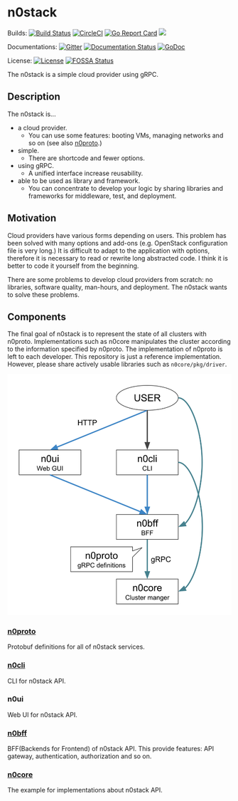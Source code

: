 # n0stack

Builds: 
[![Build Status](https://travis-ci.org/n0stack/n0stack.svg?branch=master)](https://travis-ci.org/n0stack/n0stack)
[![CircleCI](https://circleci.com/gh/n0stack/n0stack/tree/master.svg?style=shield)](https://circleci.com/gh/n0stack/n0stack/tree/master)
[![Go Report Card](https://goreportcard.com/badge/github.com/n0stack/n0stack)](https://goreportcard.com/report/github.com/n0stack/n0stack)
[![](https://img.shields.io/docker/pulls/n0stack/n0stack.svg)](https://hub.docker.com/r/n0stack/n0stack)
<!-- [![](https://img.shields.io/docker/build/n0stack/n0stack.svg)](https://hub.docker.com/r/n0stack/n0stack) -->

Documentations: 
[![Gitter](https://img.shields.io/gitter/room/n0stack/n0sack.svg)](https://gitter.im/n0stack/)
[![Documentation Status](https://readthedocs.org/projects/n0stack/badge/?version=master)](https://docs.n0st.ac/en/master/?badge=master)
[![GoDoc](https://godoc.org/github.com/n0stack/n0stack?status.svg)](https://godoc.org/github.com/n0stack/n0stack)

License: 
[![License](https://img.shields.io/badge/License-BSD%202--Clause-orange.svg)](https://opensource.org/licenses/BSD-2-Clause)
[![FOSSA Status](https://app.fossa.io/api/projects/git%2Bgithub.com%2Fn0stack%2Fn0stack.svg?type=shield)](https://app.fossa.io/projects/git%2Bgithub.com%2Fn0stack%2Fn0stack?ref=badge_shield)

The n0stack is a simple cloud provider using gRPC.

## Description

The n0stack is...

- a cloud provider.
    - You can use some features: booting VMs, managing networks and so on (see also [n0proto](n0proto/).)
- simple.
    - There are shortcode and fewer options.
- using gRPC.
    - A unified interface increase reusability.
- able to be used as library and framework.
    - You can concentrate to develop your logic by sharing libraries and frameworks for middleware, test, and deployment.

## Motivation

Cloud providers have various forms depending on users.
This problem has been solved with many options and add-ons (e.g. OpenStack configuration file is very long.)
It is difficult to adapt to the application with options, therefore it is necessary to read or rewrite long abstracted code.
I think it is better to code it yourself from the beginning.

There are some problems to develop cloud providers from scratch: no libraries, software quality, man-hours, and deployment.
The n0stack wants to solve these problems.

<!-- ## Demo -->

## Components

The final goal of n0stack is to represent the state of all clusters with n0proto.
Implementations such as n0core manipulates the cluster according to the information specified by n0proto.
The implementation of n0proto is left to each developer.
This repository is just a reference implementation.
However, please share actively usable libraries such as `n0core/pkg/driver`.

![](docs/_static/images/components.svg)

### [n0proto](n0proto/)

Protobuf definitions for all of n0stack services.

### [n0cli](n0cli/)

CLI for n0stack API.

### n0ui

Web UI for n0stack API.

### [n0bff](n0bff/)

BFF(Backends for Frontend) of n0stack API. This provide features: API gateway, authentication, authorization and so on.

### [n0core](n0core/)

The example for implementations about n0stack API.
